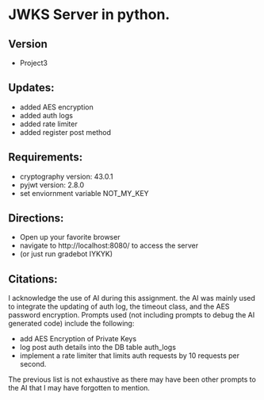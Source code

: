 # JWKS Server in python.
## Version
- Project3
## Updates:
- added AES encryption
- added auth logs
- added rate limiter
- added register post method
## Requirements:
- cryptography version: 43.0.1</li>
- pyjwt version:  2.8.0</li>
- set enviornment variable NOT_MY_KEY
## Directions:
- Open up your favorite browser
- navigate to http://localhost:8080/ to access the server
- (or just run gradebot IYKYK)
## Citations:
I acknowledge the use of AI during this assignment. the AI was mainly used to integrate the updating of auth log, the timeout class, and the AES password encryption. Prompts used (not including prompts to debug the AI generated code) include the following:
- add AES Encryption of Private Keys
- log post auth details into the DB table auth_logs
- implement a rate limiter that limits auth requests by 10 requests per second.
<p>The previous list is not exhaustive as there may have been other prompts to the AI that I may have forgotten to mention.</p>
